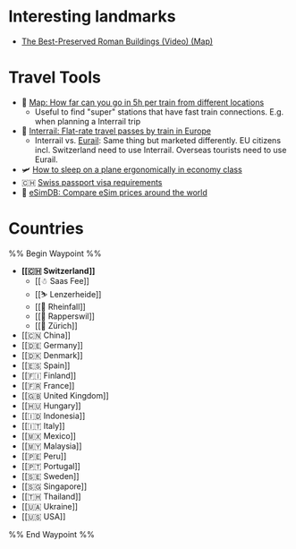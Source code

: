 # Interesting landmarks

* [The Best-Preserved Roman Buildings (Video) (Map)](https://toldinstone.com/the-best-preserved-roman-buildings/)

# Travel Tools

* 🚅 [Map: How far can you go in 5h per train from different locations](https://www.chronotrains.com/en/station/8503000-Zurich-HB/5)
  * Useful to find "super" stations that have fast train connections. E.g. when planning a Interrail trip
* 🚆 [Interrail: Flat-rate travel passes by train in Europe](https://www.interrail.eu/en/interrail-passes/global-pass)
	* Interrail vs. [Eurail](https://www.eurail.com/en?gclid=CjwKCAjwrZOXBhACEiwA0EoRDz9w2DVPfEN\_SZH-8ROG66GsAKtF\_IyzM0rvF04pGvK-nKd64GEurBoCzuIQAvD\_BwE\&gclsrc=aw.ds): Same thing but marketed differently. EU citizens incl. Switzerland need to use Interrail. Overseas tourists need to use Eurail.
* 🛩️ [How to sleep on a plane ergonomically in economy class](https://www.youtube.com/watch?v=wpsXNdu1oYk)
* 🇨🇭 [Swiss passport visa requirements](https://en.wikipedia.org/wiki/Visa\_requirements\_for\_Swiss\_citizens)
* 🛜 [eSimDB: Compare eSim prices around the world](https://esimdb.com/)

# Countries
%% Begin Waypoint %%
- **[[🇨🇭 Switzerland]]**
	- [[☃ Saas Fee]]
	- [[⛷ Lenzerheide]]
	- [[🌊 Rheinfall]]
	- [[🌹 Rapperswil]]
	- [[💙 Zürich]]
- [[🇨🇳 China]]
- [[🇩🇪 Germany]]
- [[🇩🇰 Denmark]]
- [[🇪🇸 Spain]]
- [[🇫🇮 Finland]]
- [[🇫🇷 France]]
- [[🇬🇧 United Kingdom]]
- [[🇭🇺 Hungary]]
- [[🇮🇩 Indonesia]]
- [[🇮🇹 Italy]]
- [[🇲🇽 Mexico]]
- [[🇲🇾 Malaysia]]
- [[🇵🇪 Peru]]
- [[🇵🇹 Portugal]]
- [[🇸🇪 Sweden]]
- [[🇸🇬 Singapore]]
- [[🇹🇭 Thailand]]
- [[🇺🇦 Ukraine]]
- [[🇺🇸 USA]]

%% End Waypoint %%
